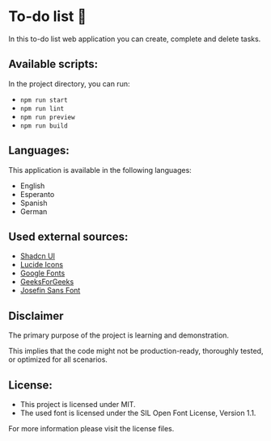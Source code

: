 # To-do list :scroll:

In this to-do list web application you can create, complete and delete tasks.

## Available scripts:

In the project directory, you can run:

- `npm run start`
- `npm run lint`
- `npm run preview`
- `npm run build`

## Languages:

This application is available in the following languages:

- English
- Esperanto
- Spanish
- German

## Used external sources:

- [Shadcn UI](https://ui.shadcn.com/)
- [Lucide Icons](https://lucide.dev)
- [Google Fonts](https://fonts.google.com/specimen/Josefin+Sans)
- [GeeksForGeeks](https://www.geeksforgeeks.org/create-todo-app-using-reactjs)
- [Josefin Sans Font](https://github.com/googlefonts/josefinsans)

## Disclaimer

The primary purpose of the project is learning and demonstration.

This implies that the code might not be production-ready, thoroughly tested, or optimized for all scenarios.

## License:

- This project is licensed under MIT.
- The used font is licensed under the SIL Open Font License, Version 1.1.

For more information please visit the license files.
